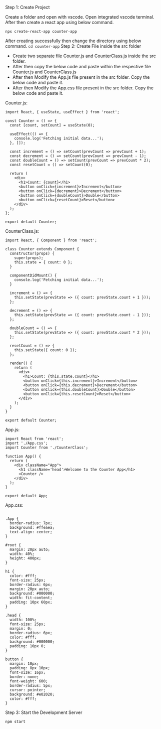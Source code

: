 Step 1: Create Project

Create a folder and open with vscode.
Open integrated vscode terminal.
After then create a react app using below command.
```
npx create-react-app counter-app
```
After creating successfully then change the directory using below command.
```cd counter-app```
Step 2: Create File inside the src folder

* Create two separate file Counter.js and CounterClass.js inside the src folder.
* After then copy the below code and paste within the respective file Counter.js and CounterClass.js
* After then Modify the App.js file present in the src folder. Copy the below code and paste it.
* After then Modify the App.css file present in the src folder. Copy the below code and paste it.
  
Counter.js:
```
import React, { useState, useEffect } from 'react';

const Counter = () => {
  const [count, setCount] = useState(0);

  useEffect(() => {
    console.log('Fetching initial data...');
  }, []);

  const increment = () => setCount(prevCount => prevCount + 1);
  const decrement = () => setCount(prevCount => prevCount - 1);
  const doubleCount = () => setCount(prevCount => prevCount * 2);
  const resetCount = () => setCount(0);

  return (
    <div>
      <h1>Count: {count}</h1>
      <button onClick={increment}>Increment</button>
      <button onClick={decrement}>Decrement</button>
      <button onClick={doubleCount}>Double</button>
      <button onClick={resetCount}>Reset</button>
    </div>
  );
};

export default Counter;
```
CounterClass.js:
```
import React, { Component } from 'react';

class Counter extends Component {
  constructor(props) {
    super(props);
    this.state = { count: 0 };
  }

  componentDidMount() {
    console.log('Fetching initial data...');
  }

  increment = () => {
    this.setState(prevState => ({ count: prevState.count + 1 }));
  };

  decrement = () => {
    this.setState(prevState => ({ count: prevState.count - 1 }));
  };

  doubleCount = () => {
    this.setState(prevState => ({ count: prevState.count * 2 }));
  };

  resetCount = () => {
    this.setState({ count: 0 });
  };

  render() {
    return (
      <div>
        <h1>Count: {this.state.count}</h1>
        <button onClick={this.increment}>Increment</button>
        <button onClick={this.decrement}>Decrement</button>
        <button onClick={this.doubleCount}>Double</button>
        <button onClick={this.resetCount}>Reset</button>
      </div>
    );
  }
}

export default Counter;
```
App.js:
```
import React from 'react';
import './App.css';
import Counter from './CounterClass';

function App() {
  return (
    <div className="App">
      <h1 className='head'>Welcome to the Counter App</h1>
      <Counter />
    </div>
  );
}

export default App;
```

App.css:
```

.App {
  border-radius: 7px;
  background: #ffeaea;
  text-align: center;
}

#root {
  margin: 20px auto;
  width: 40%;
  height: 400px;
}

h1 {
  color: #fff;
  font-size: 25px;
  border-radius: 6px;
  margin: 20px auto;
  background: #000000;
  width: fit-content;
  padding: 10px 60px;
}

.head {
  width: 100%;
  font-size: 25px;
  margin: 0;
  border-radius: 6px;
  color: #fff;
  background: #000000;
  padding: 10px 0;
}

button {
  margin: 10px;
  padding: 8px 10px;
  font-size: 16px;
  border: none;
  font-weight: 600;
  border-radius: 5px;
  cursor: pointer;
  background: #e02020;
  color: #fff;
}
```
Step 3: Start the Development Server

```npm start ```
